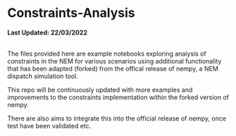 # Constraints-Analysis

**Last Updated: 22/03/2022**

<br>The files provided here are example notebooks exploring analysis of constraints in the NEM for various scenarios using additional functionality that has been adapted (forked) from the offical release of nempy, a NEM dispatch simulation tool.

This repo will be continuously updated with more examples and improvements to the constraints implementation within the forked version of nempy.

There are also aims to integrate this into the official release of nempy, once test have been validated etc.
